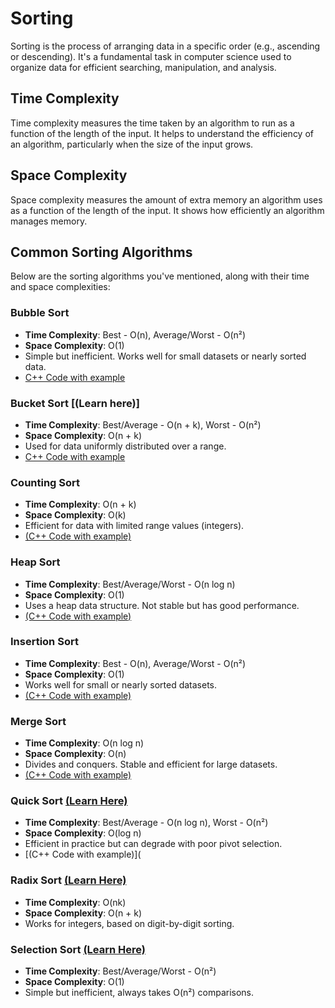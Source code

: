 # Sorting
Sorting is the process of arranging data in a specific order (e.g., ascending or descending). It's a fundamental task in computer science used to organize data for efficient searching, manipulation, and analysis.

## Time Complexity
Time complexity measures the time taken by an algorithm to run as a function of the length of the input. It helps to understand the efficiency of an algorithm, particularly when the size of the input grows.

## Space Complexity
Space complexity measures the amount of extra memory an algorithm uses as a function of the length of the input. It shows how efficiently an algorithm manages memory.

## Common Sorting Algorithms
Below are the sorting algorithms you've mentioned, along with their time and space complexities:

### Bubble Sort
- **Time Complexity**: Best - O(n), Average/Worst - O(n²)
- **Space Complexity**: O(1)
- Simple but inefficient. Works well for small datasets or nearly sorted data.
- [C++ Code with example](https://github.com/Harshsinghr/DSA-by-Harsh-Singh/blob/main/BubbleSort.cpp)

### Bucket Sort [(Learn here)]
- **Time Complexity**: Best/Average - O(n + k), Worst - O(n²)
- **Space Complexity**: O(n + k)
- Used for data uniformly distributed over a range.
- [C++ Code with example](https://github.com/Harshsinghr/DSA-by-Harsh-Singh/blob/main/BucketSort.cpp)

### Counting Sort
- **Time Complexity**: O(n + k)
- **Space Complexity**: O(k)
- Efficient for data with limited range values (integers).
- [(C++ Code with example)](https://github.com/Harshsinghr/DSA-by-Harsh-Singh/blob/main/CountingSort.cpp)

### Heap Sort 
- **Time Complexity**: Best/Average/Worst - O(n log n)
- **Space Complexity**: O(1)
- Uses a heap data structure. Not stable but has good performance.
- [(C++ Code with example)](https://github.com/Harshsinghr/DSA-by-Harsh-Singh/blob/main/HeapSort.cpp)

### Insertion Sort
- **Time Complexity**: Best - O(n), Average/Worst - O(n²)
- **Space Complexity**: O(1)
- Works well for small or nearly sorted datasets.
- [(C++ Code with example)](https://github.com/Harshsinghr/DSA-by-Harsh-Singh/blob/main/InsertionSort.cpp)

### Merge Sort
- **Time Complexity**: O(n log n)
- **Space Complexity**: O(n)
- Divides and conquers. Stable and efficient for large datasets.
- [(C++ Code with example)](https://github.com/Harshsinghr/DSA-by-Harsh-Singh/blob/main/MergeSort.cpp)

### Quick Sort [(Learn Here)](https://github.com/Harshsinghr/DSA-by-Harsh-Singh/blob/main/QuickSort.cpp)
- **Time Complexity**: Best/Average - O(n log n), Worst - O(n²)
- **Space Complexity**: O(log n)
- Efficient in practice but can degrade with poor pivot selection.
- [(C++ Code with example)](

### Radix Sort [(Learn Here)](https://github.com/Harshsinghr/DSA-by-Harsh-Singh/blob/main/RadixSort.cpp)
- **Time Complexity**: O(nk)
- **Space Complexity**: O(n + k)
- Works for integers, based on digit-by-digit sorting.

### Selection Sort [(Learn Here)](https://github.com/Harshsinghr/DSA-by-Harsh-Singh/blob/main/SelectionSort.cpp)
- **Time Complexity**: Best/Average/Worst - O(n²)
- **Space Complexity**: O(1)
- Simple but inefficient, always takes O(n²) comparisons.
